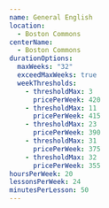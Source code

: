```yaml
---
name: General English
location:
  - Boston Commons
centerName:
  - Boston Commons
durationOptions:
  maxWeeks: "32"
  exceedMaxWeeks: true
  weekThresholds:
    - thresholdMax: 3
      pricePerWeek: 420
    - thresholdMax: 11
      pricePerWeek: 415
    - thresholdMax: 23
      pricePerWeek: 390
    - thresholdMax: 31
      pricePerWeek: 375
    - thresholdMax: 32
      pricePerWeek: 355
hoursPerWeek: 20
lessonsPerWeek: 24
minutesPerLesson: 50
---
```

